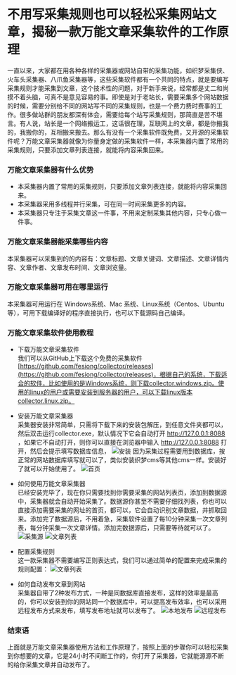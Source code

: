 # 不用写采集规则也可以轻松采集网站文章，揭秘一款万能文章采集软件的工作原理

一直以来，大家都在用各种各样的采集器或网站自带的采集功能，如织梦采集侠、火车头采集器、八爪鱼采集器等，这些采集软件都有一个共同的特点，就是要编写采集规则才能采集到文章，这个技术性的问题，对于新手来说，经常都是丈二和尚摸不着头脑，可真不是意见容易的事。即使是对于老站长，需要采集多个网站数据的时候，需要分别给不同的网站写不同的采集规则，也是一个费力费时费事的工作。很多做站群的朋友都深有体会，需要给每个站写采集规则，那简直是苦不堪言。有人说，站长是一个网络搬运工，这话很在理，互联网上的文章，都是你搬我的，我搬你的，互相搬来搬去。那么有没有一个采集软件既免费，又开源的采集软件呢？万能文章采集器就像为你量身定做的采集软件一样，本采集器内置了常用的采集规则，只要添加文章列表连接，就能将内容采集回来。

### 万能文章采集器有什么优势
* 本采集器内置了常用的采集规则，只要添加文章列表连接，就能将内容采集回来。
* 本采集器采用多线程并行采集，可在同一时间采集更多的内容。
* 本采集器只专注于采集文章这一件事，不用来定制采集其他内容，只专心做一件事。

### 万能文章采集器能采集哪些内容
本采集器可以采集到的的内容有：文章标题、文章关键词、文章描述、文章详情内容、文章作者、文章发布时间、文章浏览量。

### 万能文章采集器可用在哪里运行
本采集器可用运行在 Windows系统、Mac 系统、Linux系统（Centos、Ubuntu等），可用下载编译好的程序直接执行，也可以下载源码自己编译。

### 万能文章采集软件使用教程
* 下载万能文章采集软件  
  我们可以从GitHub上下载这个免费的采集软件[https://github.com/fesiong/collector/releases](https://github.com/fesiong/collector/releases)，根据自己的系统，下载适合的软件，比如使用的是Windows系统，则下载collector.windows.zip。使用的linux的用户或需要安装到服务器的用户，可以下载linux版本collector.linux.zip。
  
* 安装万能文章采集器  
  采集器安装非常简单，只需将下载下来的安装包解压，到任意文件夹都可以，然后双击运行collector.exe，默认情况下它会自动打开 http://127.0.0.1:8088 ，如果它不自动打开，则你可以直接在浏览器中输入 http://127.0.0.1:8088 打开，然后会提示填写数据库信息，
  ![安装](public/install.png)
  因为采集过程需要用到数据库，按正常的网站数据库填写就可以了，类似安装织梦cms等其他cms一样。安装好了就可以开始使用了。
  ![首页](public/index.png)

* 如何使用万能文章采集器  
  已经安装完毕了，现在你只需要找到你需要采集的网站列表页，添加到数据源中，采集器就会自动开始采集了。数据源你甚至不需要仔细找列表，你也可以直接添加需要采集的网址的首页，都可以，它会自动识别文章数据，并抓取回来。添加完了数据源后，不用着急，采集软件设置了每10分钟采集一次文章列表，每分钟采集一次文章详情。添加完数据源后，只需要等待就可以了。
  ![采集源](public/source.png)
  ![文章列表](public/list.png)

* 配置采集规则  
  这一款采集器不需要编写正则表达式，我们可以通过简单的配置来完成采集的规则配置：
  ![文章列表](public/setting.png)

* 如何自动发布文章到网站  
  采集器自带了2种发布方式，一种是同数据库直接发布，这样的效率是最高的，你可以安装到你的网站同一个数据库中，可以提高发布效率，也可以采用远程发布方式来发布，填写发布地址就可以发布了。
  ![本地发布](public/publish.png)
  ![远程发布](public/remote.png)

### 结束语
上面就是万能文章采集器使用方法和工作原理了，按照上面的步骤你可以轻松采集到你想要的文章，它是24小时不间断工作的，你打开了采集器，它就能源源不断的给你采集文章并自动发布了。